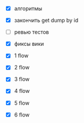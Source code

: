 - [x] алгоритмы

- [x] закончить get dump by id
- [ ] ревью тестов
- [x] фиксы вики

- [x] 1 flow
- [x] 2 flow
- [x] 3 flow
- [x] 4 flow
- [x] 5 flow
- [x] 6 flow